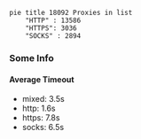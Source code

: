
```mermaid
pie title 18092 Proxies in list
    "HTTP" : 13586
    "HTTPS": 3036
    "SOCKS" : 2894
```

### Some Info
#### Average Timeout

- mixed: 3.5s
- http: 1.6s
- https: 7.8s
- socks: 6.5s